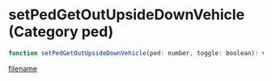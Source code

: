 # setPedGetOutUpsideDownVehicle (Category ped)

```js
function setPedGetOutUpsideDownVehicle(ped: number, toggle: boolean): void
```

[filename](setPedGetOutUpsideDownVehicle_m.md ':include')